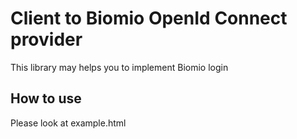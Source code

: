 # Client to Biomio OpenId Connect provider
This library may helps you to implement Biomio login

## How to use
Please look at example.html